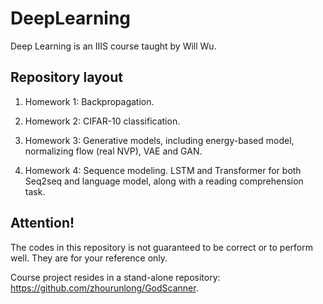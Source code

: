 # DeepLearning
Deep Learning is an IIIS course taught by Will Wu.

## Repository layout

1. Homework 1: Backpropagation.

2. Homework 2: CIFAR-10 classification.

3. Homework 3: Generative models, including energy-based model, normalizing flow (real NVP), VAE and GAN.

4. Homework 4: Sequence modeling. LSTM and Transformer for both Seq2seq and language model, along with a reading comprehension task.

## Attention!

The codes in this repository is not guaranteed to be correct or to perform well. They are for your reference only.

Course project resides in a stand-alone repository: https://github.com/zhourunlong/GodScanner.
